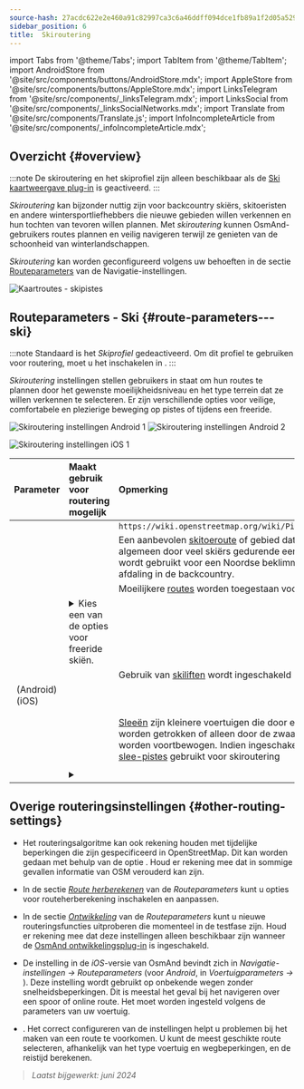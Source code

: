 ```yaml
---
source-hash: 27acdc622e2e460a91c82997ca3c6a46ddff094dce1fb89a1f2d05a529a31216
sidebar_position: 6
title:  Skiroutering
---
```

import Tabs from '@theme/Tabs';
import TabItem from '@theme/TabItem';
import AndroidStore from '@site/src/components/buttons/AndroidStore.mdx';
import AppleStore from '@site/src/components/buttons/AppleStore.mdx';
import LinksTelegram from '@site/src/components/_linksTelegram.mdx';
import LinksSocial from '@site/src/components/_linksSocialNetworks.mdx';
import Translate from '@site/src/components/Translate.js';
import InfoIncompleteArticle from '@site/src/components/_infoIncompleteArticle.mdx';



## Overzicht {#overview}

:::note
De skiroutering en het skiprofiel zijn alleen beschikbaar als de [Ski kaartweergave plug-in](../../plugins/ski-maps.md) is geactiveerd.
:::

*Skiroutering* kan bijzonder nuttig zijn voor backcountry skiërs, skitoeristen en andere wintersportliefhebbers die nieuwe gebieden willen verkennen en hun tochten van tevoren willen plannen. Met *skiroutering* kunnen OsmAnd-gebruikers routes plannen en veilig navigeren terwijl ze genieten van de schoonheid van winterlandschappen.

*Skiroutering* kan worden geconfigureerd volgens uw behoeften in de sectie [Routeparameters](../guidance/navigation-settings.md#route-parameters) van de Navigatie-instellingen.

![Kaartroutes - skipistes](@site/static/img/navigation/routing/ski_routing_overview.png)


## Routeparameters - Ski {#route-parameters---ski}

:::note
Standaard is het *Skiprofiel* gedeactiveerd. Om dit profiel te gebruiken voor routering, moet u het inschakelen in *<Translate android="true" ids="shared_string_menu,shared_string_settings,application_profiles"/>*.
:::

*Skiroutering* instellingen stellen gebruikers in staat om hun routes te plannen door het gewenste moeilijkheidsniveau en het type terrein dat ze willen verkennen te selecteren. Er zijn verschillende opties voor veilige, comfortabele en plezierige beweging op pistes of tijdens een freeride.

<Tabs groupId="operating-systems" queryString="current-os">

<TabItem value="android" label="Android">

![Skiroutering instellingen Android 1](@site/static/img/navigation/routing/skiing_routing_1_andr.png) ![Skiroutering instellingen Android 2](@site/static/img/navigation/routing/skiing_routing_2_andr.png)

</TabItem>

<TabItem value="ios" label="iOS">

![Skiroutering instellingen iOS 1](@site/static/img/navigation/routing/skiing_routing_ios_1.png)

</TabItem>

</Tabs>

| Parameter | Maakt gebruik voor routering mogelijk | Opmerking |
|:------------|:---------------|:---------------|
|*<Translate android="true" ids="routing_attr_allow_skating_only_name"/>* | <Translate android="true" ids="routing_attr_allow_skating_only_description"/> | `https://wiki.openstreetmap.org/wiki/Piste_Maps#Type` |
|*<Translate android="true" ids="app_mode_ski_touring"/>* | <Translate android="true" ids="routing_attr_piste_type_skitour_description"/> | Een aanbevolen [skitoeroute](https://wiki.openstreetmap.org/wiki/Piste_Maps#Type) of gebied dat over het algemeen door veel skiërs gedurende een seizoen wordt gebruikt voor een Noordse beklimming en een afdaling in de backcountry. |
|*<Translate android="true" ids="routing_attr_allow_advanced_name"/>* | <Translate android="true" ids="routing_attr_allow_advanced_description"/> | Moeilijkere [routes](https://wiki.openstreetmap.org/wiki/Piste_Maps#Difficulty) worden toegestaan voor routering. |
|*<Translate android="true" ids="routing_attr_freeride_policy_name"/>* | <details><summary> Kies een van de opties voor freeride skiën. </summary>![Off-piste Android](@site/static/img/navigation/routing/offpiste_android.png) </details> | |
|*<Translate android="true" ids="routing_attr_piste_type_downhill_name"/>* | <Translate android="true" ids="routing_attr_piste_type_downhill_description"/> | Gebruik van [skiliften](https://wiki.openstreetmap.org/wiki/Piste_Maps#Ski_lifts) wordt ingeschakeld |
|*<Translate android="true" ids="routing_attr_piste_type_nordic_name"/>*&nbsp;(Android) *<Translate ios="true" ids="routeInfo_piste_type_name"/>*&nbsp;(iOS) | <Translate android="true" ids="routing_attr_piste_type_nordic_description"/>| |
|*<Translate android="true" ids="routing_attr_allow_classic_only_name"/>* | <Translate android="true" ids="routing_attr_allow_classic_only_description"/>| |
|*<Translate android="true" ids="routing_attr_allow_expert_name"/>* | <Translate android="true" ids="routing_attr_allow_expert_description"/>| |
|*<Translate android="true" ids="routing_attr_piste_type_sled_name"/>* | <Translate android="true" ids="routing_attr_piste_type_sled_description"/> | [Sleeën](https://wiki.openstreetmap.org/wiki/Piste_Maps#Type) zijn kleinere voertuigen die door een mens worden getrokken of alleen door de zwaartekracht worden voortbewogen. Indien ingeschakeld, worden [slee-pistes](https://wiki.openstreetmap.org/wiki/Piste_Maps#Type) gebruikt voor skiroutering |
|*<Translate android="true" ids="routing_attr_allow_intermediate_name"/>* | <Translate android="true" ids="routing_attr_allow_intermediate_description"/>| |
|*<Translate android="true" ids="routing_attr_difficulty_preference_name"/>* | <details><summary> <Translate android="true" ids="routing_attr_difficulty_preference_description"/> </summary>![Off-piste Android](@site/static/img/navigation/routing/offpiste_android.png) </details> | |


## Overige routeringsinstellingen {#other-routing-settings}

- Het routeringsalgoritme kan ook rekening houden met tijdelijke beperkingen die zijn gespecificeerd in OpenStreetMap. Dit kan worden gedaan met behulp van de optie *[<Translate android="true" ids="temporary_conditional_routing"/>](../routing/osmand-routing.md#consider-temporary-limitations)*. Houd er rekening mee dat in sommige gevallen informatie van OSM verouderd kan zijn.

- In de sectie [*Route herberekenen*](../../navigation/guidance/navigation-settings.md#recalculate-route) van de *Routeparameters* kunt u opties voor routeherberekening inschakelen en aanpassen.

- In de sectie [*Ontwikkeling*](../guidance/navigation-settings.md#development-settings) van de *Routeparameters* kunt u nieuwe routeringsfuncties uitproberen die momenteel in de testfase zijn. Houd er rekening mee dat deze instellingen alleen beschikbaar zijn wanneer de [OsmAnd ontwikkelingsplug-in](../../plugins/development.md) is ingeschakeld.

- De instelling *[<Translate ios="true" ids="road_speeds"/>](../guidance/navigation-settings.md#road-speeds)* in de *iOS*-versie van OsmAnd bevindt zich in *Navigatie-instellingen → Routeparameters* (voor *Android*, in *Voertuigparameters → [<Translate android="true" ids="default_speed_setting_title"/>](../guidance/navigation-settings.md#default-speed--road-speeds)*). Deze instelling wordt gebruikt op onbekende wegen zonder snelheidsbeperkingen. Dit is meestal het geval bij het navigeren over een spoor of online route. Het moet worden ingesteld volgens de parameters van uw voertuig.

- *[<Translate ios="true" ids="vehicle_parameters"/>](../guidance/navigation-settings.md#vehicle-parameters)*. Het correct configureren van de instellingen helpt u problemen bij het maken van een route te voorkomen. U kunt de meest geschikte route selecteren, afhankelijk van het type voertuig en wegbeperkingen, en de reistijd berekenen.

> *Laatst bijgewerkt: juni 2024*
